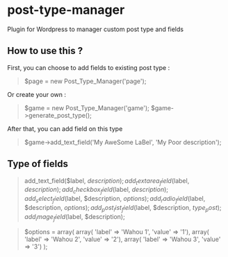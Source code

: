 post-type-manager
=================

Plugin for Wordpress to manager custom post type and fields 

How to use this ? 
-----------------

First, you can choose to add fields to existing post type :

> $page = new Post_Type_Manager('page');

Or create your own :

> $game = new Post_Type_Manager('game');
> $game->generate_post_type();

After that, you can add field on this type

> $game->add_text_field('My AweSome LaBel', 'My Poor description');

Type of fields
--------------

> add_text_field($label, $description);
> add_textarea_field($label, $description);
> add_checkbox_field($label, $description);
> add_select_field($label, $description, $options);
> add_radio_field($label, $description, $options);
> add_post_list_field($label, $description, $type_post);
> add_image_field($label, $description);

> $options = array(
>  array(  'label' => 'Wahou 1',
>          'value' => '1'),
>  array(  'label' => 'Wahou 2',
>          'value' => '2'),
>  array(  'label' => 'Wahou 3',
>          'value' => '3')
> );
